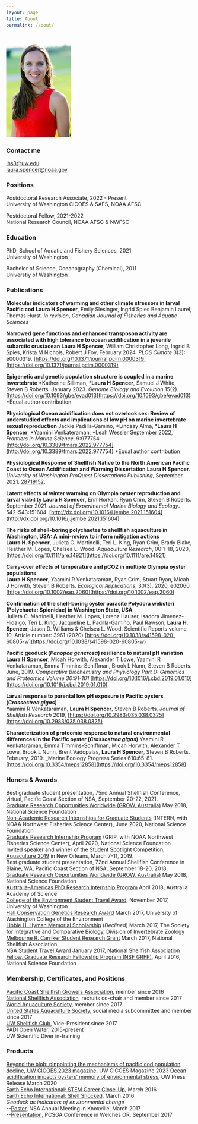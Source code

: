 ```yaml
---
layout: page
title: About
permalink: /about/
---
```


<img src="https://github.com/laurahspencer/LabNotebook/blob/master/images/704Spencer-People.062.jpg?raw=true" alt="head shot" width="175">


### Contact me  
[lhs3@uw.edu](mailto:lhs3@uw.edu)  
[laura.spencer@noaa.gov](mailto:laura.spencer@noaa.gov)

### Positions
Postdoctoral Research Associate, 2022 - Present  
University of Washington CICOES & SAFS, NOAA AFSC   

Postdoctoral Fellow, 2021-2022  
National Research Council, NOAA AFSC & NWFSC   

### Education 
PhD, School of Aquatic and Fishery Sciences, 2021  
University of Washington   

Bachelor of Science, Oceanography (Chemical), 2011  
Universtiy of Washington   

### Publications 

**Molecular indicators of warming and other climate stressors in larval Pacific cod**
**Laura H Spencer**, Emily Slesinger, Ingrid Spies Benjamin Laurel, Thomas Hurst. _In revision_, _Canadian Journal of Fisheries and Aquatic Sciences_

**Narrowed gene functions and enhanced transposon activity are associated with high tolerance to ocean acidification in a juvenile subarctic crustacean**
**Laura H Spencer**, William Christopher Long, Ingrid B Spies, Krista M Nichols, Robert J Foy, February 2024. _PLOS Climate_ 3(3): e0000319. [https://doi.org/10.1371/journal.pclm.0000319](https://doi.org/10.1371/journal.pclm.0000319)

**Epigenetic and genetic population structure is coupled in a marine invertebrate**
*Katherine Silliman, ***Laura H Spencer**, Samuel J White, Steven B Roberts. January 2023. _Genome Biology and Evolution_ 15(2). [https://doi.org/10.1093/gbe/evad013](https://doi.org/10.1093/gbe/evad013) *Equal author contribution

**Physiological Ocean acidification does not overlook sex: Review of understudied effects and implications of low pH on marine invertebrate sexual reproduction**
Jackie Padilla-Gamino, *Lindsay Alma, ***Laura H Spencer**, *Yaamini Venkateraman, *Leah Wessler September 2022, _Frontiers in Marine Science_. 9:977754. [http://doi.org/10.3389/fmars.2022.977754](http://doi.org/10.3389/fmars.2022.977754) *Equal author contribution

**Physiological Response of Shellfish Native to the North American Pacific Coast to Ocean Acidification and Warming Dissertation**
**Laura H Spencer**. _University of Washington ProQuest Dissertations Publishing_, September 2021. [28719152](https://search.proquest.com/openview/f8e400884aea330bde41f2da23bfaebe/1?pq-origsite=gscholar&cbl=18750&diss=y).

**Latent effects of winter warming on Olympia oyster reproduction and larval viability**
**Laura H Spencer**, Erin Horkan, Ryan Crim, Steven B Roberts. September 2021. _Journal of Experimental Marine Biology and Ecology_. 542-543:151604. [http://dx.doi.org/10.1016/j.jembe.2021.151604](http://dx.doi.org/10.1016/j.jembe.2021.151604)

**The risks of shell‐boring polychaetes to shellfish aquaculture in Washington, USA: A mini‐review to inform mitigation actions**   
**Laura H. Spencer**, Julieta C. Martinelli, Teri L. King, Ryan Crim, Brady Blake, Heather M. Lopes, Chelsea L. Wood. _Aquaculture Research_, 00:1–18, 2020, [https://doi.org/10.1111/are.14921](https://doi.org/10.1111/are.14921)  

**Carry-over effects of temperature and pCO2 in multiple Olympia oyster populations**   
**Laura H Spencer**, Yaamini R Venkataraman, Ryan Crim, Stuart Ryan, Micah J Horwith, Steven B Roberts. _Ecological Applications_, 30(3), 2020, e02060 [https://doi.org/10.1002/eap.2060](https://doi.org/10.1002/eap.2060)  

**Confirmation of the shell-boring oyster parasite Polydora websteri (Polychaeta: Spionidae) in Washington State, USA**  
Julieta C. Martinelli, Heather M. Lopes, Lorenz Hauser, Isadora Jimenez-Hidalgo, Teri L. King, Jacqueline L. Padilla-Gamiño, Paul Rawson, **Laura H. Spencer**, Jason D. Williams & Chelsea L. Wood. Scientific Reports volume 10, Article number: 3961 (2020) [https://doi.org/10.1038/s41598-020-60805-w](https://doi.org/10.1038/s41598-020-60805-w)  

**Pacific geoduck (_Panopea generosa_) resilience to natural pH variation**   
**Laura H Spencer**, Micah Horwith, Alexander T Lowe, Yaamini R Venkataraman, Emma Timmins-Schiffman, Brook L Nunn, Steven B Roberts. June, 2019. _Comparative Biochemistry and Physiology Part D: Genomics and Proteomics Volume 30:91-101_ [https://doi.org/10.1016/j.cbd.2019.01.010](https://doi.org/10.1016/j.cbd.2019.01.010)  

**Larval response to parental low pH exposure in Pacific oysters (_Crassostrea gigas_)**  
Yaamini R Venkataraman, **Laura H Spencer**, Steven B Roberts. _Journal of Shellfish Research_ 2019, [https://doi.org/10.2983/035.038.0325](https://doi.org/10.2983/035.038.0325)  


**Characterization of proteomic response to natural environmental differences in the Pacific oyster (_Crassostrea gigas_)**  Yaamini R Venkataraman, Emma Timmins-Schiffman, Micah Horwith, Alexander T Lowe, Brook L Nunn, Brent Vadopalas, **Laura H Spencer**, Steven B Roberts. February, 2019. _Marine Ecology Progress Series 610:65-81. [https://doi.org/10.3354/meps12858](https://doi.org/10.3354/meps12858)  


### Honors & Awards
Best graduate student presentation, 75nd Annual Shellfish Conference, virtual, Pacific Coast Section of NSA, September 20-22, 2021.   
[Graduate Research Opportunities Worldwide (GROW, Australia)](https://www.nsf.gov/funding/pgm_summ.jsp?pims_id=504876) May 2018, National Science Foundation  
[Non-Academic Research Internships for Graduate Students](https://www.nsf.gov/pubs/2018/nsf18102/nsf18102.jsp) (INTERN, with NOAA Northwest Fisheries Science Center), June 2020, National Science Foundation   
[Graduate Research Internship Program](https://www.nsf.gov/funding/pgm_summ.jsp?pims_id=505127) (GRIP, with NOAA Northwest Fisheries Science Center), April 2020, National Science Foundation   
Invited speaker and winner of the Student Spotlight Competition, [Aquaculture 2019](https://www.was.org/meeting/code/AQ2019) in New Orleans, March 7-11, 2019.   
Best graduate student presentation, 72nd Annual Shellfish Conference in Blaine, WA, Pacific Coast Section of NSA, September 18-20, 2018.   
[Graduate Research Opportunities Worldwide (GROW, Australia)](https://www.nsf.gov/funding/pgm_summ.jsp?pims_id=504876) May 2018, National Science Foundation  
[Australia–Americas PhD Research Internship Program](https://www.science.org.au/opportunities/travel/grants-and-exchange/2018-australia-americas-phd-research-internship-program) April 2018, Australia Academy of Science   
[College of the Environment Student Travel Award](https://environment.uw.edu/students/student-resources/scholarships-funding/student-travel-meeting-fund/), November 2017, University of Washington  
[Hall Conservation Genetics Research Award](https://environment.uw.edu/news/2017/06/2017-hall-conservation-genetics-research-award-winners-announced/) March 2017, University of Washington College of the Environment  
[Libbie H. Hyman Memorial Scholarship](http://sicb.org/grants/hyman/) (_Declined_) March 2017, The Society for Integrative and Comparative Biology, Division of Invertebrate Zoology  
[Melbourne R. Carriker Student Research Grant](http://www.shellfish.org/the-melbourne-r--carriker-student-research-grant) March 2017, National Shellfish Association  
[NSA Student Travel Award](http://www.shellfish.org/sef-student-presentation-and-travel-awards) January 2017, National Shellfish Association  
[Fellow, Graduate Research Fellowship Program (NSF GRFP)](https://www.nsfgrfp.org/), April 2016, National Science Foundation  

### Membership, Certificates, and Positions  
[Pacific Coast Shellfish Growers Association](http://pcsga.org/), member since 2016  
[National Shellfish Association](http://www.shellfish.org/), recruits co-chair and member since 2017  
[World Aquaculture Society](https://www.was.org/), member since 2017  
[United States Aquaculture Society](http://usaquaculture.org/), social media subcommittee and member since 2017  
[UW Shellfish Club](https://uwshellfishfarm.org/), Vice-President since 2017  
PADI Open Water, 2015-present   
UW Scientific Diver in-training  

### Products  
[Beyond the blob: pinpointing the mechanisms of pacific cod population decline, UW CICOES 2023 magazine](https://cicoes.uw.edu/wp-content/uploads/sites/21/2024/01/CICOES_Magazine_2023.pdf), UW CICOES Magazine 2023 
[Ocean acidification impacts oysters’ memory of environmental stress](https://www.washington.edu/news/2020/03/12/ocean-acidification-impacts-oysters-memory-of-environmental-stress/), UW Press Release March 2020   
[Earth Echo International: STEM Career Close-Up](https://youtu.be/PkqqbPhRMAE), March 2016  
[Earth Echo International: Shell Shocked](https://youtu.be/KG_VOHIbCww), March 2016  
_Geoduck as indicators of environmental change_  
--[Poster](https://figshare.com/articles/Geoduck_as_indicators_of_environmental_change/4892126), NSA Annual Meeting in Knoxville, March 2017  
--[Presentation](https://figshare.com/articles/Geoduck_as_indicators_of_environmental_change/5447302), PCSGA Conference in Welches OR, September 2017
